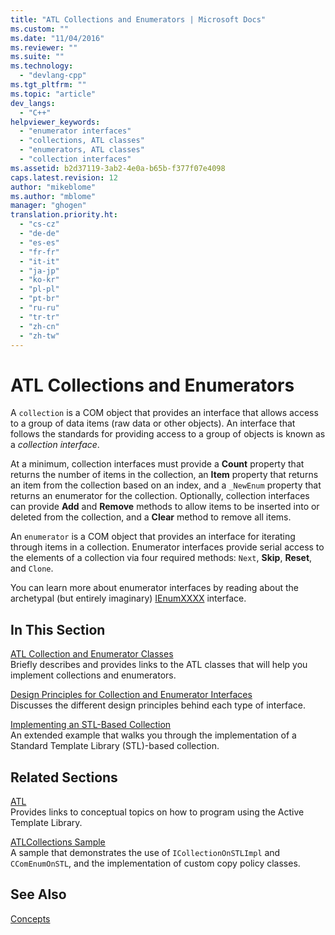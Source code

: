 ```yaml
---
title: "ATL Collections and Enumerators | Microsoft Docs"
ms.custom: ""
ms.date: "11/04/2016"
ms.reviewer: ""
ms.suite: ""
ms.technology: 
  - "devlang-cpp"
ms.tgt_pltfrm: ""
ms.topic: "article"
dev_langs: 
  - "C++"
helpviewer_keywords: 
  - "enumerator interfaces"
  - "collections, ATL classes"
  - "enumerators, ATL classes"
  - "collection interfaces"
ms.assetid: b2d37119-3ab2-4e0a-b65b-f377f07e4098
caps.latest.revision: 12
author: "mikeblome"
ms.author: "mblome"
manager: "ghogen"
translation.priority.ht: 
  - "cs-cz"
  - "de-de"
  - "es-es"
  - "fr-fr"
  - "it-it"
  - "ja-jp"
  - "ko-kr"
  - "pl-pl"
  - "pt-br"
  - "ru-ru"
  - "tr-tr"
  - "zh-cn"
  - "zh-tw"
---
```

# ATL Collections and Enumerators
A `collection` is a COM object that provides an interface that allows access to a group of data items (raw data or other objects). An interface that follows the standards for providing access to a group of objects is known as a *collection interface*.  
  
 At a minimum, collection interfaces must provide a **Count** property that returns the number of items in the collection, an **Item** property that returns an item from the collection based on an index, and a `_NewEnum` property that returns an enumerator for the collection. Optionally, collection interfaces can provide **Add** and **Remove** methods to allow items to be inserted into or deleted from the collection, and a **Clear** method to remove all items.  
  
 An `enumerator` is a COM object that provides an interface for iterating through items in a collection. Enumerator interfaces provide serial access to the elements of a collection via four required methods: `Next`, **Skip**, **Reset**, and `Clone`.  
  
 You can learn more about enumerator interfaces by reading about the archetypal (but entirely imaginary) [IEnumXXXX](https://msdn.microsoft.com/library/ms680089.aspx) interface.  
  
## In This Section  
 [ATL Collection and Enumerator Classes](../atl/atl-collection-and-enumerator-classes.md)  
 Briefly describes and provides links to the ATL classes that will help you implement collections and enumerators.  
  
 [Design Principles for Collection and Enumerator Interfaces](../atl/design-principles-for-collection-and-enumerator-interfaces.md)  
 Discusses the different design principles behind each type of interface.  
  
 [Implementing an STL-Based Collection](../atl/implementing-an-stl-based-collection.md)  
 An extended example that walks you through the implementation of a Standard Template Library (STL)-based collection.  
  
## Related Sections  
 [ATL](../atl/active-template-library-atl-concepts.md)  
 Provides links to conceptual topics on how to program using the Active Template Library.  
  
 [ATLCollections Sample](../visual-cpp-samples.md)  
 A sample that demonstrates the use of `ICollectionOnSTLImpl` and `CComEnumOnSTL`, and the implementation of custom copy policy classes.  
  
## See Also  
 [Concepts](../atl/active-template-library-atl-concepts.md)

